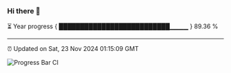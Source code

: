 ### Hi there 👋

⏳ Year progress { ██████████████████████████▁▁▁▁ } 89.36 %

---

⏰ Updated on Sat, 23 Nov 2024 01:15:09 GMT

![Progress Bar CI](https://github.com/JuvenileQ/Progress-Bar-CI/workflows/main/badge.svg)
